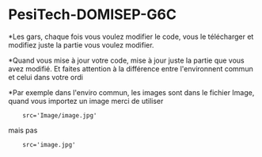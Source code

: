 # PesiTech-DOMISEP-G6C



*Les gars, chaque fois vous voulez modifier le code, vous le télécharger et modifiez juste la partie vous voulez modifier. 

*Quand vous mise à jour votre code, mise à jour juste la partie que vous avez modifié. Et faites attention à la différence entre l'environnent commun et celui dans votre ordi 

*Par exemple dans l'enviro commun, les images sont dans le fichier Image, quand vous importez un image merci de utiliser 

        src='Image/image.jpg'
        
mais pas 

        src='image.jpg'
